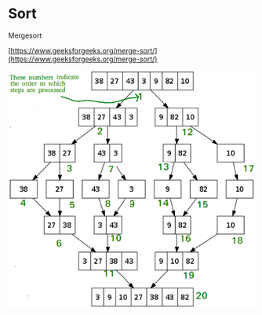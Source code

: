 # Sort

Mergesort&#x20;

[https://www.geeksforgeeks.org/merge-sort/](https://www.geeksforgeeks.org/merge-sort/)

![](<../../.gitbook/assets/image (30).png>)
